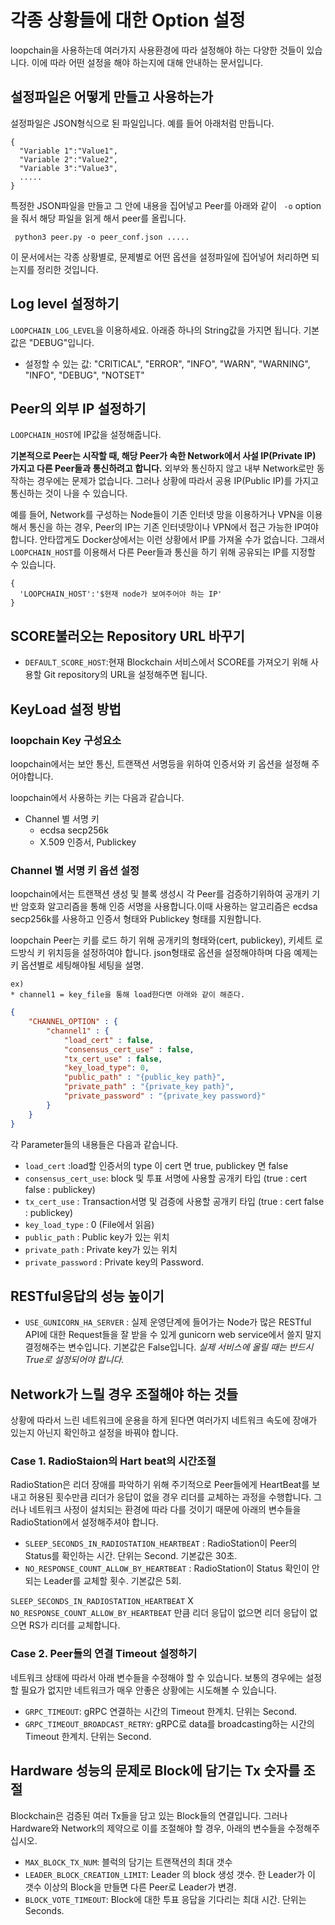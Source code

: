 각종 상황들에 대한 Option 설정
=======================

 loopchain을 사용하는데 여러가지 사용환경에 따라 설정해야 하는 다양한 것들이 있습니다. 이에 따라 어떤 설정을 해야 하는지에 대해 안내하는 문서입니다.


설정파일은 어떻게 만들고 사용하는가
--------
설정파일은 JSON형식으로 된 파일입니다. 예를 들어 아래처럼 만듭니다.

```
{
  "Variable 1":"Value1",
  "Variable 2":"Value2",
  "Variable 3":"Value3",
  .....
}
```

특정한 JSON파일을 만들고 그 안에 내용을 집어넣고 Peer를 아래와 같이 ``` -o``` option을 줘서 해당 파일을 읽게 해서 peer를 올립니다.

``` python3 peer.py -o peer_conf.json .....```

이 문서에서는 각종 상황별로, 문제별로 어떤 옵션을 설정파일에 집어넣어 처리하면 되는지를 정리한 것입니다.


Log level 설정하기
-------
```LOOPCHAIN_LOG_LEVEL```을 이용하세요. 아래증 하나의 String값을 가지면 됩니다. 기본값은 "DEBUG"입니다.
 - 설정할 수 있는 값: "CRITICAL", "ERROR", "INFO", "WARN", "WARNING", "INFO", "DEBUG", "NOTSET"

Peer의 외부 IP 설정하기
-------

 ```LOOPCHAIN_HOST```에 IP값을 설정해줍니다.

 **기본적으로 Peer는 시작할 때, 해당 Peer가 속한 Network에서 사설 IP(Private IP) 가지고 다른 Peer들과 통신하려고 합니다.** 외부와 통신하지 않고 내부 Network로만 동작하는 경우에는 문제가 없습니다. 그러나 상황에 따라서 공용 IP(Public IP)를 가지고 통신하는 것이 나을 수 있습니다.

 예를 들어, Network를 구성하는 Node들이 기존 인터넷 망을 이용하거나 VPN을 이용해서 통신을 하는 경우, Peer의 IP는 기존 인터넷망이나 VPN에서 접근 가능한 IP여야 합니다. 안타깝게도 Docker상에서는 이런 상황에서 IP를 가져올 수가 없습니다. 그래서 ```LOOPCHAIN_HOST```를 이용해서 다른 Peer들과 통신을 하기 위해 공유되는 IP를 지정할 수 있습니다.

```
{
  'LOOPCHAIN_HOST':'$현재 node가 보여주어야 하는 IP'
}
```

SCORE불러오는 Repository URL 바꾸기
------
*  ```DEFAULT_SCORE_HOST```:현재 Blockchain 서비스에서 SCORE를 가져오기 위해 사용할 Git repository의 URL을 설정해주면 됩니다.


KeyLoad 설정 방법
-------

### loopchain Key 구성요소
loopchain에서는 보안 통신, 트랜잭션 서명등을 위하여 인증서와 키 옵션을 설정해 주어야합니다.

loopchain에서 사용하는 키는 다음과 같습니다.

* Channel 별 서명 키
    * ecdsa secp256k
    * X.509 인증서, Publickey

### Channel 별 서명 키 옵션 설정

 loopchain에서는 트랜잭션 생성 및 블록 생성시 각 Peer를 검증하기위하여 공개키 기반 암호화 알고리즘을 통해 인증 서명을 사용합니다.이때 사용하는 알고리즘은 ecdsa secp256k를 사용하고 인증서 형태와 Publickey 형태를 지원합니다.

 loopchain Peer는 키를 로드 하기 위해 공개키의 형태와(cert, publickey), 키세트 로드방식 키 위치등을 설정하여야 합니다. json형태로 옵션을 설정해야하며 다음 예제는 키 옵션별로 세팅해야될 세팅을 설명.

    ex)
    * channel1 = key_file을 통해 load한다면 아래와 같이 해준다.

```json
{
    "CHANNEL_OPTION" : {
        "channel1" : {
            "load_cert" : false,
            "consensus_cert_use" : false,
            "tx_cert_use" : false,
            "key_load_type": 0,
            "public_path" : "{public_key path}",
            "private_path" : "{private_key path}",
            "private_password" : "{private_key password}"
        }
    }
}

```
 각 Parameter들의 내용들은 다음과 같습니다.
  * ```load_cert``` :load할 인증서의 type 이 cert 면 true, publickey 면 false
  * ```consensus_cert_use```: block 및 투표 서명에 사용할 공개키 타입 (true : cert false : publickey)
  * ```tx_cert_use``` : Transaction서명 및 검증에 사용할 공개키 타입 (true : cert false : publickey)
  * ```key_load_type``` : 0 (File에서 읽음)
  * ```public_path``` : Public key가 있는 위치
  * ```private_path``` : Private key가 있는 위치
  * ```private_password``` : Private key의 Password.



RESTful응답의 성능 높이기
-----
* ```USE_GUNICORN_HA_SERVER``` : 실제 운영단계에 들어가는 Node가 많은 RESTful API에 대한 Request들을 잘 받을 수 있게 gunicorn web service에서 쓸지 말지 결정해주는 변수입니다. 기본값은 False입니다. *실제 서비스에 올릴 때는 반드시 True로 설정되어야 합니다.*

Network가 느릴 경우 조절해야 하는 것들
-------
상황에 따라서 느린 네트워크에 운용을 하게 된다면 여러가지 네트워크 속도에  장애가 있는지 아닌지 확인하고 설정을 바꿔야 합니다.

### Case 1. RadioStaion의 Hart beat의 시간조절
RadioStation은 리더 장애를 파악하기 위해 주기적으로 Peer들에게 HeartBeat를 보내고
허용된 횟수만큼 리더가 응답이 없을 경우 리더를 교체하는 과정을 수행합니다. 그러나 네트워크 사정이 설치되는 환경에 따라 다를 것이기 때문에 아래의 변수들을 RadioStation에서 설정해주셔야 합니다.

* ``` SLEEP_SECONDS_IN_RADIOSTATION_HEARTBEAT ``` : RadioStation이 Peer의 Status를 확인하는 시간. 단위는 Second. 기본값은 30초.
* ``` NO_RESPONSE_COUNT_ALLOW_BY_HEARTBEAT ``` : RadioStation이 Status 확인이 안되는 Leader를 교체할 횟수. 기본값은 5회.

```SLEEP_SECONDS_IN_RADIOSTATION_HEARTBEAT``` X ```NO_RESPONSE_COUNT_ALLOW_BY_HEARTBEAT``` 만큼 리더 응답이 없으면 리더 응답이 없으면 RS가 리더를 교체합니다.

### Case 2. Peer들의 연결 Timeout 설정하기
네트워크 상태에 따라서 아래 변수들을 수정해야 할 수 있습니다. 보통의 경우에는 설정할 필요가 없지만 네트워크가 매우 안좋은 상황에는 시도해볼 수 있습니다.

 * ```GRPC_TIMEOUT```: gRPC 연결하는 시간의 Timeout 한계치. 단위는 Second.
 * ```GRPC_TIMEOUT_BROADCAST_RETRY```: gRPC로 data를 broadcasting하는 시간의 Timeout 한계치. 단위는 Second. 


Hardware 성능의 문제로 Block에 담기는 Tx 숫자를 조절
-------
 Blockchain은 검증된 여러 Tx들을 담고 있는 Block들의 연결입니다. 그러나 Hardware와 Network의 제약으로 이를 조절해야 할 경우, 아래의 변수들을 수정해주십시오.

 * ```MAX_BLOCK_TX_NUM```: 블럭의 담기는 트랜잭션의 최대 갯수
 * ```LEADER_BLOCK_CREATION_LIMIT```: Leader 의 block 생성 갯수. 한 Leader가 이 갯수 이상의 Block을 만들면 다른 Peer로 Leader가 변경.
 * ```BLOCK_VOTE_TIMEOUT```: Block에 대한 투표 응답을 기다리는 최대 시간. 단위는 Seconds.
